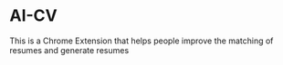 # AI-CV
This is a Chrome Extension that helps people improve the matching of resumes and generate resumes
